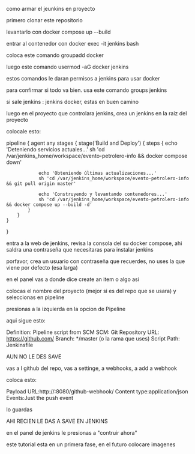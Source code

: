 como armar el jeunkins en proyecto

primero clonar este repositorio

levantarlo con docker compose up --build

entrar al contenedor con docker exec -it jenkins bash

coloca este comando groupadd docker

luego este comando usermod -aG docker jenkins

estos comandos le daran permisos a jenkins para usar docker

para confirmar si todo va bien. usa este comando groups jenkins

si sale jenkins : jenkins docker, estas en buen camino

luego en el proyecto que controlara jenkins, crea un jenkins en la raiz del proyecto

colocale esto:

pipeline {
agent any
stages {
stage('Build and Deploy') {
steps {
echo 'Deteniendo servicios actuales...'
sh 'cd /var/jenkins_home/workspace/evento-petrolero-info && docker compose down'

                echo 'Obteniendo últimas actualizaciones...'
                sh 'cd /var/jenkins_home/workspace/evento-petrolero-info && git pull origin master'

                echo 'Construyendo y levantando contenedores...'
                sh 'cd /var/jenkins_home/workspace/evento-petrolero-info && docker compose up --build -d'
            }
        }
    }

}

entra a la web de jenkins, revisa la consola del su docker compose, ahi saldra una contraseña que necesitaras para instalar jenkins

porfavor, crea un usuario con contraseña que recuerdes, no uses la que viene por defecto (esa larga)

en el panel vas a donde dice create an item o algo asi

colocas el nombre del proyecto (mejor si es del repo que se usara) y seleccionas en pipeline

presionas a la izquierda en la opcion de Pipeline

aqui sigue esto:

Definition: Pipeline script from SCM
SCM: Git
Repository URL: https://github.com/<tu-repo>
Branch: \*/master (o la rama que uses)
Script Path: Jenkinsfile

AUN NO LE DES SAVE

vas a l github del repo, vas a settinge, a webhooks, a add a webhook

coloca esto:

Payload URL:http://<tu-ip>:8080/github-webhook/
Content type:application/json
Events:Just the push event

lo guardas

AHI RECIEN LE DAS A SAVE EN JENKINS

en el panel de jenkins le presionas a "contruir ahora"

este tutorial esta en un primera fase, en el futuro colocare imagenes
